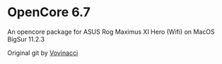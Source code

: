 # OpenCore 6.7
 An opencore package for ASUS Rog Maximus XI Hero (Wifi) on MacOS BigSur 11.2.3

Original git by [Vovinacci](https://github.com/vovinacci/OpenCore-ASUS-ROG-MAXIMUS-XI-HERO)

